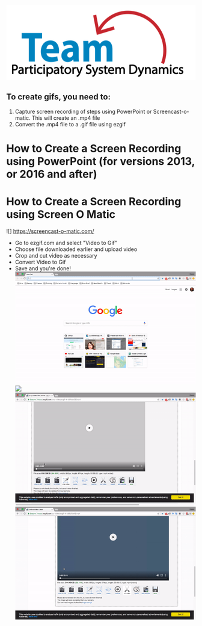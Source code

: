 <img src = "https://github.com/lzim/teampsd/blob/teampsd_style/teampsd_logo/team_psd_logo_sm.png"
     height = "200" width = "600">  
     
## To create gifs, you need to:
1. Capture screen recording of steps using PowerPoint or Screencast-o-matic. This will create an .mp4 file
2. Convert the .mp4 file to a .gif file using ezgif

# How to Create a Screen Recording using PowerPoint (for versions 2013, or 2016 and after)


# How to Create a Screen Recording using Screen O Matic

![] https://screencast-o-matic.com/

- Go to ezgif.com and select "Video to Gif"
- Choose file downloaded earlier and upload video
- Crop and cut video as necessary
- Convert Video to Gif
- Save and you're done!  
![](https://github.com/lzim/teampsd/blob/master/resources/gif_guide/gif_guide_8.gif)  
![](https://github.com/lzim/teampsd/blob/master/resources/gif_guide/gif_guide_9.gif)  
![](https://github.com/lzim/teampsd/blob/master/resources/gif_guide/gif_guide_10.gif)  
![](https://github.com/lzim/teampsd/blob/master/resources/gif_guide/gif_guide_11.gif)

